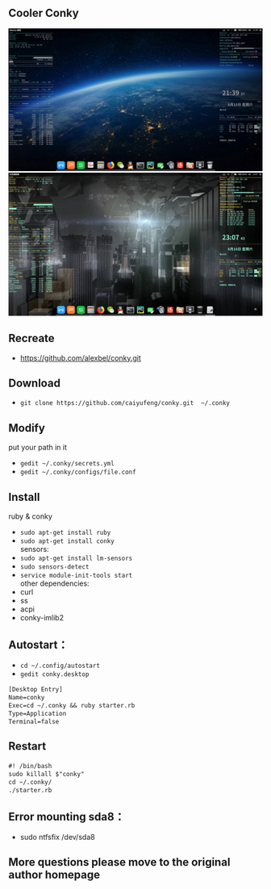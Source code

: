 ## Cooler Conky
<img src='a.png' width='900px'>
<img src='b.png' width='900px'>

## Recreate
- https://github.com/alexbel/conky.git  

## Download
- `git clone https://github.com/caiyufeng/conky.git  ~/.conky`  

## Modify
put your path in it
- `gedit ~/.conky/secrets.yml`
- `gedit ~/.conky/configs/file.conf`  

## Install
ruby & conky
- `sudo apt-get install ruby`
- `sudo apt-get install conky`  
sensors:
- `sudo apt-get install lm-sensors`
- `sudo sensors-detect `
- `service module-init-tools start`  
other dependencies:
- curl
- ss
- acpi
- conky-imlib2  

## Autostart：
- `cd ~/.config/autostart`
- `gedit conky.desktop`  
```
[Desktop Entry]
Name=conky
Exec=cd ~/.conky && ruby starter.rb
Type=Application
Terminal=false
```  

## Restart
```
#! /bin/bash
sudo killall $"conky"
cd ~/.conky/
./starter.rb
```  
## Error mounting sda8：  
- sudo ntfsfix /dev/sda8  

## More questions please move to the original author homepage

